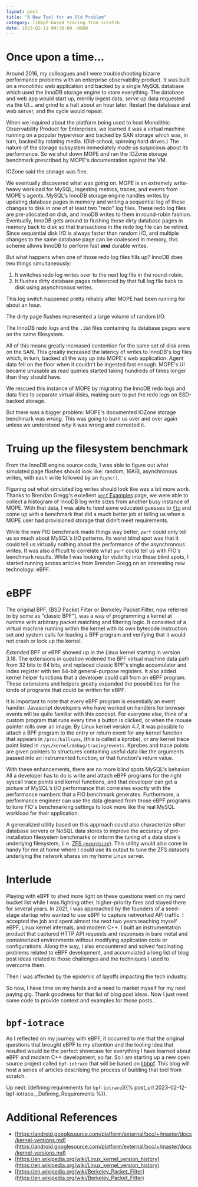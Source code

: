 ```yaml
---
layout: post
title: "A New Tool for an Old Problem"
category: libbpf-based tracing from scratch
date: 2023-02-11 09:30:00 -0800
---
```


# Once upon a time...

Around 2016, my colleagues and I were troubleshooting bizarre performance problems with an enterprise observability product.  It was built on a monolithic web application and backed by a single MySQL database which used the InnoDB storage engine to store everything.  The database and web app would start up, merrily ingest data, serve up data requested via the UI... and grind to a halt about an hour later.  Restart the database and web server, and the cycle would repeat.

When we inquired about the platform being used to host Monolithic Observability Product for Enterprises, we learned it was a virtual machine running on a popular hypervisor and backed by SAN storage which was, in turn, backed by rotating media.  (Old-school, spinning hard drives.)  The nature of the storage subsystem immediately made us suspicious about _its_ performance. So we shut down MOPE and ran the IOZone storage benchmark prescribed by MOPE's documentation against the VM.

IOZone said the storage was fine.

We eventually discovered what was going on. MOPE is an extremely write-heavy workload for MySQL, ingesting metrics, traces, and events from MOPE's agents.  MySQL's InnoDB storage engine handles writes by updating database pages in memory and writing a sequential log of those changes to disk in one of at least two "redo" log files.  These redo log files are pre-allocated on disk, and InnoDB writes to them in round-robin fashion. Eventually, InnoDB gets around to flushing those dirty database pages in memory back to disk so that transactions in the redo log file can be retired.  Since sequential disk I/O is always faster than random I/O, and multiple changes to the same database page can be coalesced in memory, this scheme allows InnoDB to perform fast _**and**_ durable writes.

But what happens when one of those redo log files fills up?  InnoDB does two things simultaneously:
1. It switches redo log writes over to the next log file in the round-robin.
2. It flushes dirty database pages referenced by that full log file back to disk using asynchronous writes.

This log switch happened pretty reliably after MOPE had been running for about an hour.

The dirty page flushes represented a large volume of random I/O.

The InnoDB redo logs and the `.ibd` files containing its database pages were on the same filesystem.

All of this means greatly increased contention for the same set of disk arms on the SAN.  This greatly increased the latency of writes to InnoDB's log files which, in turn, backed all the way up into MOPE's web application.  Agent data fell on the floor when it couldn't be ingested fast enough.  MOPE's UI became unusable as read queries started taking hundreds of times longer than they should have.

We rescued this instance of MOPE by migrating the InnoDB redo logs and data files to separate virtual disks, making sure to put the redo logs on SSD-backed storage.

But there was a bigger problem: MOPE's documented IOZone storage benchmark was _wrong_.  This was going to burn us over and over again unless we understood _why_ it was wrong and corrected it.

# Truing up the filesystem benchmark

From the InnoDB engine source code, I was able to figure out what simulated page flushes should look like: random, 16KiB, asynchronous writes, with each write followed by an `fsync()`.

Figuring out what simulated log writes should look like was a bit more work.  Thanks to Brendan Gregg's excellent [`perf` Examples](https://www.brendangregg.com/perf.html) page, we were able to collect a histogram of InnoDB log write sizes from another busy instance of MOPE.  With that data, I was able to feed some educated guesses to [`fio`](https://fio.readthedocs.io/en/latest/fio_doc.html) and come up with a benchmark that did a much better job at telling us when a MOPE user had provisioned storage that didn't meet requirements.

While the new FIO benchmark made things way better, `perf` could only tell us so much about MySQL's I/O patterns.  Its worst blind spot was that it could tell us virtually nothing about the performance of the asynchronous writes.  It was also difficult to correlate what `perf` could tell us with FIO's benchmark results.  While I was looking for visibility into these blind spots, I started running across articles from Brendan Gregg on an interesting new technology: eBPF.

# eBPF

The original BPF, (BSD Packet Filter or Berkeley Packet Filter, now referred to by some as "classic BPF"), was a way of programming a kernel at runtime with arbitrary packet matching and filtering logic.  It consisted of a virtual machine running within the kernel with its own bytecode instruction set and system calls for loading a BPF program and verifying that it would not crash or lock up the kernel.

_Extended_ BPF or eBPF showed up in the Linux kernel starting in version 3.18.  The extensions in question widened the BPF virtual machine data path from 32 bits to 64 bits, and replaced classic BPF's single accumulator and index register with ten 64-bit general-purpose registers.  It also added kernel helper functions that a developer could call from an eBPF program.  These extensions and helpers greatly expanded the possibilities for the kinds of programs that could be written for eBPF.

It is important to note that every eBPF program is essentially an event handler.  Javascript developers who have worked on handlers for browser events will be quite familiar with this concept.  For everyone else, think of a custom program that runs every time a button is clicked, or when the mouse pointer rolls over an image.  By Linux kernel version 4.7, it was possible to attach a BPF program to the entry or return event for any kernel function that appears in `/proc/kallsyms`, (this is called a kprobe), or any kernel trace point listed in `/sys/kernel/debug/tracing/events`.  Kprobes and trace points are given pointers to structures containing useful data like the arguments passed into an instrumented function, or that function's return value.

With these enhancements, there are no more blind spots MySQL's behavior.  All a developer has to do is write and attach eBPF programs for the right syscall trace points and kernel functions, and that developer can get a picture of MySQL's I/O performance that correlates exactly with the performance numbers that a FIO benchmark generates.  Furthermore, a performance engineer can use the data gleaned from those eBPF programs to tune FIO's benchmarking settings to look more like the real MySQL workload for their application.

A generalized utility based on this approach could also characterize other database servers or NoSQL data stores to improve the accuracy of pre-installation filesystem benchmarks or inform the tuning of a data store's underlying filesystem, (i.e. [ZFS `recordsize`](https://www.percona.com/blog/mysql-zfs-performance-update/)).  This utility would also come in handy for me at home where I could use its output to tune the ZFS datasets underlying the network shares on my home Linux server.

# Interlude

Playing with eBPF to shed more light on these questions went on my nerd bucket list while I was fighting other, higher-priority fires and stayed there for several years.  In 2021, I was approached by the founders of a seed-stage startup who wanted to use eBPF to capture networked API traffic.  I accepted the job and spent almost the next two years teaching myself eBPF, Linux kernel internals, and modern C++.  I built an instrumentation product that captured HTTP API requests and responses in bare metal and containerized environments without modifying application code or configurations.  Along the way, I also encountered and solved fascinating problems related to eBPF development, and accumulated a long list of blog post ideas related to those challenges and the techniques I used to overcome them.  

Then I was affected by the epidemic of layoffs impacting the tech industry.

So now, I have time on my hands and a need to market myself for my next paying gig.  Thank goodness for that list of blog post ideas.  Now I just need some code to provide context and examples for those posts...

# `bpf-iotrace`

As I reflected on my journey with eBPF, it occurred to me that the original questions that brought eBPF to my attention and the tooling idea that resulted would be the perfect showcase for everything I have learned about eBPF and modern C++ development, so far.  So I am starting up a new open source project called `bpf-iotrace` that will be based on [libbpf](https://github.com/libbpf/libbpf).  This blog will host a series of articles describing the process of building that tool from scratch.

Up next: [defining requirements for `bpf-iotrace`]({% post_url 2023-02-12-bpf-iotrace__Defining_Requirements %}).

# Additional References
* [https://android.googlesource.com/platform/external/bcc/+/master/docs/kernel-versions.md](https://android.googlesource.com/platform/external/bcc/+/master/docs/kernel-versions.md)
* [https://en.wikipedia.org/wiki/Linux_kernel_version_history](https://en.wikipedia.org/wiki/Linux_kernel_version_history)
* [https://en.wikipedia.org/wiki/Berkeley_Packet_Filter](https://en.wikipedia.org/wiki/Berkeley_Packet_Filter)
